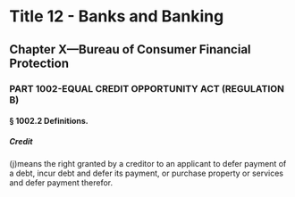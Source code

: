 
# Title 12 - Banks and Banking
## Chapter X—Bureau of Consumer Financial Protection
### PART 1002-EQUAL CREDIT OPPORTUNITY ACT (REGULATION B)
#### § 1002.2 Definitions.
##### Credit

(j)means the right granted by a creditor to an applicant to defer payment of a debt, incur debt and defer its payment, or purchase property or services and defer payment therefor.
